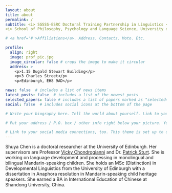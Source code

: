 ```yaml
---
layout: about
title: about
permalink: /
subtitle: <i> SGSSS-ESRC Doctoral Training Partnership in Linguistics </i> <\r>
<i> School of Philosophy, Psychology and Language Science, University of Edinburgh </i>

# <a href='#'>Affiliations</a>. Address. Contacts. Moto. Etc.

profile:
  align: right
  image: prof_pic.jpg
  image_circular: false # crops the image to make it circular
  address: >
    <p>1.15 Dugald Stewart Building</p>
    <p>3 Charles Street</p>
    <p>Edinburgh, EH8 9AD</p>

news: false  # includes a list of news items
latest_posts: false  # includes a list of the newest posts
selected_papers: false # includes a list of papers marked as "selected={true}"
social: false  # includes social icons at the bottom of the page

# Write your biography here. Tell the world about yourself. Link to your favorite [subreddit](http://reddit.com). You can put a picture in, too. The code is already in, just name your picture `prof_pic.jpg` and put it in the `img/` folder.

# Put your address / P.O. box / other info right below your picture. You can also disable any of these elements by editing `profile` property of the YAML header of your `_pages/about.md`. Edit `_bibliography/papers.bib` and Jekyll will render your [publications page](/al-folio/publications/) automatically.

# Link to your social media connections, too. This theme is set up to use [Font Awesome icons](http://fortawesome.github.io/Font-Awesome/) and [Academicons](https://jpswalsh.github.io/academicons/), like the ones below. Add your Facebook, Twitter, LinkedIn, Google Scholar, or just disable all of them.
---
```

Shuya Chen is a doctoral researcher at the University of Edinburgh. Her supervisors are Professor [Vicky Chondrogianni](https://www.ed.ac.uk/profile/vicky-chondrogianni) and Dr. [Patrick Sturt](https://www.ed.ac.uk/profile/patrick-sturt). She is working on language development and processing in monolingual and bilingual Mandarin-speaking children. She holds an MSc (Distinction) in Developmental Linguistics from the University of Edinburgh with a dissertation in Anaphora resolution in Mandarin-speaking child heritage speakers. She earned a BA in International Education of Chinese at Shandong University, China. 